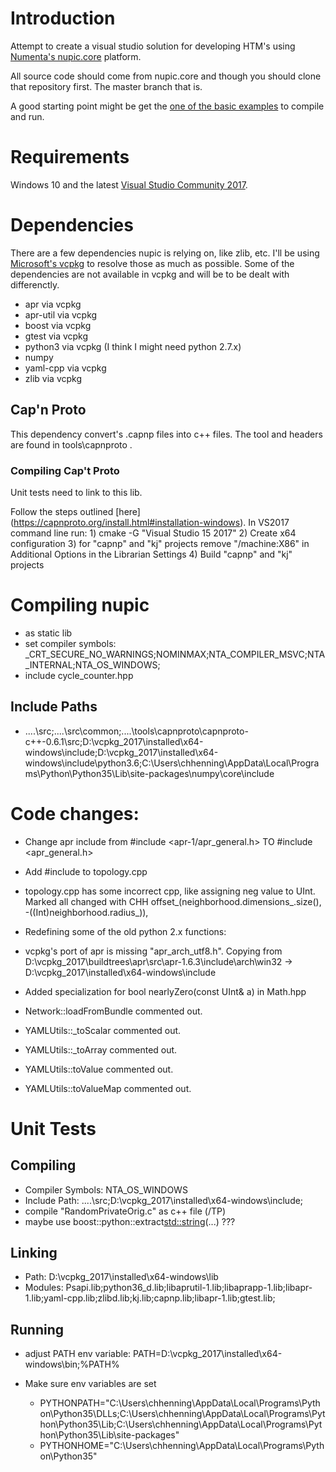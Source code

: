 # Introduction

Attempt to create a visual studio solution for developing HTM's using [Numenta's nupic.core](https://github.com/numenta/nupic.core) platform.

All source code should come from nupic.core and though you should clone that repository first. The master branch that is.

A good starting point might be get the [one of the basic examples](https://github.com/numenta/nupic.core/tree/master/src/examples/algorithms) to compile and run.

# Requirements

Windows 10 and the latest [Visual Studio Community 2017](https://www.visualstudio.com/downloads/).

# Dependencies

There are a few dependencies nupic is relying on, like zlib, etc. I'll be using [Microsoft's vcpkg](https://github.com/Microsoft/vcpkg) to resolve those as much as possible. 
Some of the dependencies are not available in vcpkg and will be to be dealt with differenctly.

* apr via vcpkg
* apr-util via vcpkg
* boost via vcpkg
* gtest via vcpkg
* python3 via vcpkg (I think I might need python 2.7.x)
* numpy 
* yaml-cpp via vcpkg
* zlib via vcpkg

## Cap'n Proto

This dependency convert's .capnp files into c++ files. The tool and headers are found in tools\capnproto .

### Compiling Cap't Proto

Unit tests need to link to this lib.

Follow the steps outlined [here] (https://capnproto.org/install.html#installation-windows).
In VS2017 command line run:
    1) cmake -G "Visual Studio 15 2017"
    2) Create x64 configuration
    3) for "capnp" and "kj" projects remove "/machine:X86" in Additional Options in the Librarian Settings
    4) Build "capnp" and "kj" projects



# Compiling nupic

* as static lib
* set compiler symbols: _CRT_SECURE_NO_WARNINGS;NOMINMAX;NTA_COMPILER_MSVC;NTA_INTERNAL;NTA_OS_WINDOWS;
* include cycle_counter.hpp

## Include Paths

* ..\..\src;..\..\src\common;..\..\tools\capnproto\capnproto-c++-0.6.1\src\;D:\vcpkg_2017\installed\x64-windows\include;D:\vcpkg_2017\installed\x64-windows\include\python3.6;C:\Users\chhenning\AppData\Local\Programs\Python\Python35\Lib\site-packages\numpy\core\include


# Code changes:

* Change apr include from #include <apr-1/apr_general.h> TO #include <apr_general.h>
* Add #include <algorithm> to topology.cpp
* topology.cpp has some incorrect cpp, like assigning neg value to UInt. Marked all changed with CHH
   offset_(neighborhood.dimensions_.size(), -((Int)neighborhood.radius_)),
  
* Redefining some of the old python 2.x functions:

* vcpkg's port of apr is missing "apr_arch_utf8.h". Copying from 
    D:\vcpkg_2017\buildtrees\apr\src\apr-1.6.3\include\arch\win32 -> D:\vcpkg_2017\installed\x64-windows\include
    
    
* Added specialization for bool nearlyZero(const UInt& a) in Math.hpp

* Network::loadFromBundle commented out.
* YAMLUtils::_toScalar commented out.
* YAMLUtils::_toArray commented out.
* YAMLUtils::toValue commented out.
* YAMLUtils::toValueMap commented out.


# Unit Tests

## Compiling

* Compiler Symbols: NTA_OS_WINDOWS
* Include Path: ..\..\src;D:\vcpkg_2017\installed\x64-windows\include;
* compile "RandomPrivateOrig.c" as c++ file (/TP)
* maybe use boost::python::extract<std::string>(...) ???


## Linking

* Path: D:\vcpkg_2017\installed\x64-windows\lib
* Modules: Psapi.lib;python36_d.lib;libaprutil-1.lib;libaprapp-1.lib;libapr-1.lib;yaml-cpp.lib;zlibd.lib;kj.lib;capnp.lib;libapr-1.lib;gtest.lib;

## Running
* adjust PATH env variable: PATH=D:\vcpkg_2017\installed\x64-windows\bin;%PATH%

* Make sure env variables are set
    - PYTHONPATH="C:\Users\chhenning\AppData\Local\Programs\Python\Python35\DLLs;C:\Users\chhenning\AppData\Local\Programs\Python\Python35\Lib;C:\Users\chhenning\AppData\Local\Programs\Python\Python35\Lib\site-packages"
    - PYTHONHOME="C:\Users\chhenning\AppData\Local\Programs\Python\Python35"

